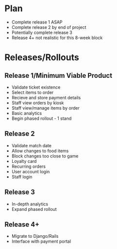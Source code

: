 # Plan

 * Complete release 1 ASAP
 * Complete release 2 by end of project
 * Potentially complete release 3
 * Release 4+ not realistic for this 8-week block

# Releases/Rollouts

## Release 1/Minimum Viable Product

 * Validate ticket existence
 * Select items to order
 * Recieve and store payment details
 * Staff view orders by kiosk
 * Staff view/manage items by order
 * Basic analytics
 * Begin phased rollout - 1 stand

## Release 2

 * Validate match date
 * Allow changes to food items
 * Block changes too close to game
 * Loyalty card
 * Recurring orders
 * User account login
 * Staff login

## Release 3

 * In-depth analytics
 * Expand phased rollout

## Release 4+

 * Migrate to Django/Rails
 * Interface with payment portal
